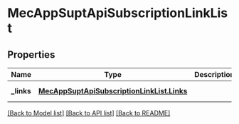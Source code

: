 # MecAppSuptApiSubscriptionLinkList
## Properties

Name | Type | Description | Notes
------------ | ------------- | ------------- | -------------
**\_links** | [**MecAppSuptApiSubscriptionLinkList.Links**](MecAppSuptApiSubscriptionLinkList.Links.md) |  | [default to null]

[[Back to Model list]](../README.md#documentation-for-models) [[Back to API list]](../README.md#documentation-for-api-endpoints) [[Back to README]](../README.md)


